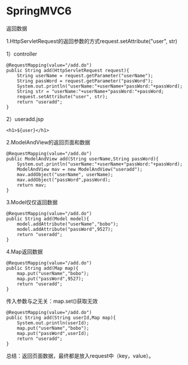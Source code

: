 # SpringMVC6
返回数据

1.HttpServletRequest的返回参数的方式request.setAttribute("user", str)

1）controller

	@RequestMapping(value="/add.do")
	public String add(HttpServletRequest request){
		String userName = request.getParameter("userName");
		String passWord = request.getParameter("passWord");
		System.out.println("userName:"+userName+"passWord:"+passWord);
		String str = "userName:"+userName+"passWord:"+passWord;
		request.setAttribute("user", str);
		return "useradd";
	}
	
2）useradd.jsp

	<h1>${user}</h1>
	
2.ModelAndView的返回页面和数据

	@RequestMapping(value="/add.do")
	public ModelAndView add(String userName,String passWord){
		System.out.println("userName:"+userName+"passWord:"+passWord);
		ModelAndView mav = new ModelAndView("useradd");
		mav.addObject("userName", userName);
		mav.addObject("passWord",passWord);
		return mav;
	}	

3.Model仅仅返回数据

	@RequestMapping(value="/add.do")
	public String add(Model model){
		model.addAttribute("userName","bobo");
		model.addAttribute("passWord",9527);
		return "useradd";
	}
	
4.Map返回数据

	@RequestMapping(value="/add.do")
	public String add(Map map){
		map.put("userName","bobo");
		map.put("passWord",9527);
		return "useradd";
	}
	
传入参数与之无关：map.set()获取无效
	
	@RequestMapping(value="/add.do")
	public String add(String userId,Map map){
		System.out.println(userId);
		map.put("userName","bobo");
		map.put("passWord",userId);
		return "useradd";
	}	
	
总结：返回页面数据，最终都是放入request中（key，value）。